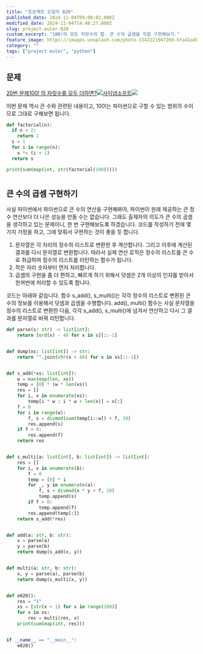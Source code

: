 ```yaml
---
title: "프로젝트 오일러 020"
published_date: 2024-11-04T09:00:02.000Z
modified_date: 2024-11-04T14:48:27.000Z
slug: project-euler-020
custom_excerpt: "100!의 모든 자릿수의 합. 큰 수의 곱셈을 직접 구현해보기."
feature_image: https://images.unsplash.com/photo-1542221947260-bfa41adbce43?crop=entropy&cs=tinysrgb&fit=max&fm=jpg&ixid=M3wxMTc3M3wwfDF8c2VhcmNofDE4fHxjbGFpbXxlbnwwfHx8fDE3MzA2NDM2MjN8MA&ixlib=rb-4.0.3&q=80&w=2000
category: ""
tags: ["project euler", "python"]
---
```


## 문제

[20번 문제100! 의 자릿수를 모두
더하면?![](https://euler.synap.co.kr/favicon.ico)사이냅소프트![](https://euler.synap.co.kr/images/euler_portrait.png)](https://euler.synap.co.kr/problem=20)

이번 문제 역시 큰 수와 관련된 내용이고, 100!는 파이썬으로 구할 수 있는 범위의 수이므로 그대로 구해보면 됩니다.

```python
def factorial(n):
  if n < 2:
    return 1
  s = 1
  for i in range(n):
    s *= (i + 1)
  return s

print(sum(map(int, str(factorial(100)))))
```
#

## 큰 수의 곱셈 구현하기

사실 파이썬에서 파이썬으로 큰 수의 연산을 구현해봐야, 파이썬이 원래 제공하는 큰 정수 연산보다 더 나은 성능을 만들 수는 없습니다. 그래도
출제자의 의도가 큰 수의 곱셈을 생각하고 있는 문제이니, 한 번 구현해보도록 하겠습니다. 코드를 작성하기 전에 몇 가지 가정을 하고, 그에
맞춰서 구현하는 것이 좋을 듯 합니다.

  1. 문자열은 각 자리의 정수의 리스트로 변환한 후 계산합니다. 그리고 이후에 계산된 결과를 다시 문자열로 변환합니다. 따라서 실제 연산 로직은 정수의 리스트를 큰 수로 취급하여 정수의 리스트를 리턴하는 함수가 됩니다. 
  2. 작은 자리 숫자부터 먼저 처리합니다. 
  3. 곱셈의 구현을 좀 더 편하고, 빠르게 하기 위해서 덧셈은 2개 이상의 인자를 받아서 한꺼번에 처리할 수 있도록 합니다. 

코드는 아래와 같습니다. 함수 s_add(), s_multi()는 각각 정수의 리스트로 변환된 큰 수의 정보를 이용해서 덧셈과 곱셈을
수행합니다. add(), multi() 함수는 사실 문자열을 정수의 리스트로 변환한 다음, 각각 s_add(), s_multi()에 넘겨서
연산하고 다시 그 결과를 문자열로 바꿔 리턴합니다.

```python
def parse(s: str) -> list[int]:
    return [ord(x) - 48 for x in s][::-1]


def dump(xs: list[int]) -> str:
    return "".join(chr(x + 48) for x in xs[::-1])


def s_add(*xs: list[int]):
    w = max(map(len, xs))
    temp = [0] * (w * len(xs))
    res = []
    for i, x in enumerate(xs):
        temp[i * w : i * w + len(x)] = x[:]
    f = 0
    for i in range(w):
        f, s = divmod(sum(temp[i::w]) + f, 10)
        res.append(s)
    if f > 0:
        res.append(f)
    return res


def s_multi(a: list[int], b: list[int]) -> list[int]:
    res = []
    for i, x in enumerate(b):
        f = 0
        temp = [0] * i
        for _, y in enumerate(a):
            f, s = divmod(x * y + f, 10)
            temp.append(s)
        if f > 0:
            temp.append(f)
        res.append(temp[:])
    return s_add(*res)


def add(a: str, b: str):
    x = parse(a)
    y = parse(b)
    return dump(s_add(x, y))


def multi(a: str, b: str):
    x, y = parse(a), parse(b)
    return dump(s_multi(x, y))


def e020():
    res = "1"
    xs = [str(x + 1) for x in range(100)]
    for x in xs:
        res = multi(res, x)
    print(sum(map(int, res)))


if __name__ == "__main__":
    e020()
```